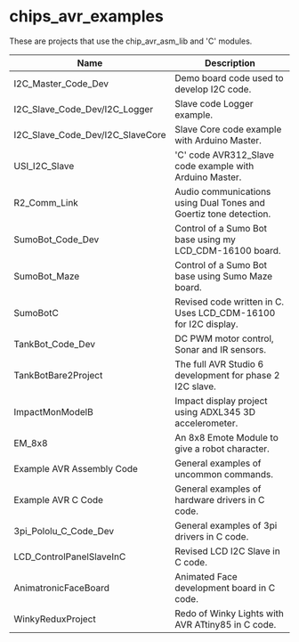 chips_avr_examples
==================

These are projects that use the chip_avr_asm_lib and 'C' modules.  

|        Name         | Description                                                |
|---------------------|------------------------------------------------------------|
|I2C_Master_Code_Dev | Demo board code used to develop I2C code.|
|I2C_Slave_Code_Dev/I2C_Logger | Slave code Logger example.|
|I2C_Slave_Code_Dev/I2C_SlaveCore | Slave Core code example with Arduino Master.|
|USI_I2C_Slave | 'C' code AVR312_Slave code example with Arduino Master.|
|R2_Comm_Link | Audio communications using Dual Tones and Goertiz tone detection.|
|SumoBot_Code_Dev | Control of a Sumo Bot base using my LCD_CDM-16100 board.|
|SumoBot_Maze | Control of a Sumo Bot base using Sumo Maze board.|
|SumoBotC | Revised code written in C. Uses LCD_CDM-16100 for I2C display.|
|TankBot_Code_Dev | DC PWM motor control, Sonar and IR sensors.|
|TankBotBare2Project | The full AVR Studio 6 development for phase 2 I2C slave.|
|ImpactMonModelB | Impact display project using ADXL345 3D accelerometer.|
|EM_8x8 | An 8x8 Emote Module to give a robot character.|
|Example AVR Assembly Code | General examples of uncommon commands.|
|Example AVR C Code | General examples of hardware drivers in C code.|
|3pi_Pololu_C_Code_Dev | General examples of 3pi drivers in C code.|
|LCD_ControlPanelSlaveInC | Revised LCD I2C Slave in C code.|
|AnimatronicFaceBoard | Animated Face development board in C code.|
|WinkyReduxProject | Redo of Winky Lights with AVR ATtiny85 in C code.|

